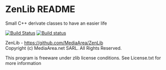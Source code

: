 # ZenLib README

Small C++ derivate classes to have an easier life

[![Build Status](https://travis-ci.org/MediaArea/ZenLib.svg?branch=master)](https://travis-ci.org/MediaArea/ZenLib)
[![Build status](https://ci.appveyor.com/api/projects/status/9tsuhfnk3svklj1m?svg=true)](https://ci.appveyor.com/project/MediaArea/zenlib/branch/master)

ZenLib - https://github.com/MediaArea/ZenLib  
Copyright (c) MediaArea.net SARL. All Rights Reserved.

This program is freeware under zlib license conditions.
See License.txt for more information
